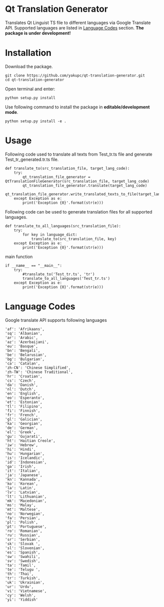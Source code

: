 # Qt Translation Generator
Translates Qt Linguist TS file to different languages via Google Translate API. Supported languages are listed in [Language Codes](#language-codes) section. **The package is under development!**

# Installation
Download the package.
```
git clone https://github.com/yakupc/qt-translation-generator.git
cd qt-translation-generator
```
Open terminal and enter:
```
python setup.py install
```

Use following command to install the package in **editable/development mode**.
```
python setup.py install -e .
```
# Usage
Following code used to translate all texts from Test_tr.ts file and generate Test_tr_generated.tr.ts file. 
```
def translate_to(src_translation_file, target_lang_code):
    try:
        qt_translation_file_generator = QtTranslationFileGenerator(src_translation_file, target_lang_code)
        qt_translation_file_generator.translate(target_lang_code)
        qt_translation_file_generator.write_translated_texts_to_file(target_lang_code)
    except Exception as e:
        print('Exception {0}'.format(str(e)))
```
Following code can be used to generate translation files for all supported languages.
```
def translate_to_all_languages(src_translation_file):
    try:
        for key in language_dict:
            translate_to(src_translation_file, key)
    except Exception as e:
        print('Exception {0}'.format(str(e)))
```

main function
```
if __name__ == "__main__":
    try:
        #translate_to('Test_tr.ts', 'tr')
        translate_to_all_languages('Test_tr.ts')
    except Exception as e:
        print('Exception {0}'.format(str(e)))
```

# Language Codes
Google translate API supports following languages
```
'af': 'Afrikaans',
'sq': 'Albanian',
'ar': 'Arabic',
'az': 'Azerbaijani',
'eu': 'Basque',
'bn': 'Bengali',
'be': 'Belarusian',
'bg': 'Bulgarian',
'ca': 'Catalan',
'zh-CN': 'Chinese Simplified',
'zh-TW': 'Chinese Traditional',
'hr': 'Croatian',
'cs': 'Czech',
'da': 'Danish',
'nl': 'Dutch',
'en': 'English',
'eo': 'Esperanto',
'et': 'Estonian',
'tl': 'Filipino',
'fi': 'Finnish',
'fr': 'French',
'gl': 'Galician',
'ka': 'Georgian',
'de': 'German',
'el': 'Greek',
'gu': 'Gujarati',
'ht': 'Haitian Creole',
'iw': 'Hebrew',
'hi': 'Hindi',
'hu': 'Hungarian',
'is': 'Icelandic',
'id': 'Indonesian',
'ga': 'Irish',
'it': 'Italian',
'ja': 'Japanese',
'kn': 'Kannada',
'ko': 'Korean',
'la': 'Latin',
'lv': 'Latvian',
'lt': 'Lithuanian',
'mk': 'Macedonian',
'ms': 'Malay',
'mt': 'Maltese',
'no': 'Norwegian',
'fa': 'Persian',
'pl': 'Polish',
'pt': 'Portuguese',
'ro': 'Romanian',
'ru': 'Russian',
'sr': 'Serbian',
'sk': 'Slovak ',
'sl': 'Slovenian',
'es': 'Spanish',
'sw': 'Swahili',
'sv': 'Swedish',
'ta': 'Tamil',
'te': 'Telugu ',
'th': 'Thai',
'tr': 'Turkish',
'uk': 'Ukrainian',
'ur': 'Urdu',
'vi': 'Vietnamese',
'cy': 'Welsh',
'yi': 'Yiddish'
```
